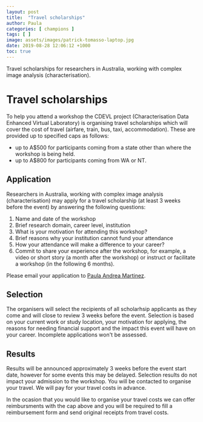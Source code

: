```yaml
---
layout: post
title:  "Travel scholarships"
author: Paula
categories: [ champions ]
tags: [ ]
image: assets/images/patrick-tomasso-laptop.jpg
date: 2019-08-28 12:06:12 +1000
toc: true
---
```

Travel scholarships for researchers in Australia, working with complex image analysis (characterisation).

# Travel scholarships
To help you attend a workshop the CDEVL project
 (Characterisation Data Enhanced Virtual Laboratory) is organising travel scholarships which will cover the cost of travel (airfare, train, bus,
taxi, accommodation). These are provided up to
 specified caps as follows:

- up to A$500 for participants coming from a state other than where the workshop is being held.
- up to A$800 for participants coming from WA or NT.

## Application

Researchers in Australia, working with complex image analysis (characterisation) may apply for a travel scholarship (at least 3 weeks before the event) by answering the following questions:

1. Name and date of the workshop
1. Brief research domain, career level, institution
1. What is your motivation for attending this workshop?
1. Brief reasons why your institution cannot fund your attendance
1. How your attendance will make a difference to your career?
1. Commit to share your experience after the workshop,
for example, a video or short story (a month after the workshop) or instruct or facilitate a workshop (in the following 6 months).

 Please email your application to [Paula Andrea Martinez](mailto:p.martinez@uq.edu.au).

## Selection

The organisers will select the recipients of all scholarhsip applicants as they come and will close to review 3 weeks before the event.
Selection is based on your current work or study location, your motivation for applying, the reasons for needing financial support and the impact this event will have on your career. Incomplete applications won't be assessed.

## Results
Results will be announced approximately 3 weeks before the event start date, however for some events this may be delayed. Selection results do not impact your admission to the workshop. You will be contacted to organise your travel. We will pay for your travel costs in advance.

 In the ocasion that you would like to organise your travel costs we can offer reimbursments with the cap above and you will be required to fill a reimbursement form and send original receipts from travel costs.
